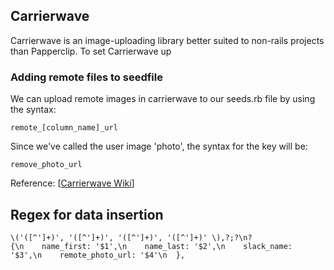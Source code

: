 


## Carrierwave

Carrierwave is an image-uploading library better suited to non-rails projects than Papperclip.  To set Carrierwave up 



### Adding remote files to seedfile

We can upload remote images in carrierwave to our seeds.rb file by using the syntax:

```
remote_[column_name]_url
```

Since we've called the user image 'photo', the syntax for the key will be:

```
remove_photo_url
```

Reference: [[Carrierwave Wiki](https://github.com/carrierwaveuploader/carrierwave/wiki/How-to:-Upload-remote-image-urls-to-your-seedfile)] 

## Regex for data insertion

```regex
\('([^']+)', '([^']+)', '([^']+)', '([^']+)' \),?;?\n?
{\n    name_first: '$1',\n    name_last: '$2',\n    slack_name: '$3',\n    remote_photo_url: '$4'\n  },
```


